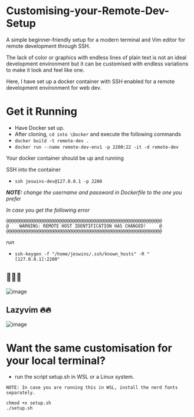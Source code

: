 # Customising-your-Remote-Dev-Setup

A simple beginner-friendly setup for a modern terminal and Vim editor for remote development through SSH.

The lack of color or graphics with endless lines of plain text is not an ideal development environment but it can be customised with endless variations to make it look and feel like one.

Here, I have set up a docker container with SSH enabled for a remote development environment for web dev.

# Get it Running

- Have Docker set up.
- After cloning, `cd into \Docker` and execute the following commands
- `docker build -t remote-dev .`
- `docker run --name remote-dev-env1 -p 2200:22 -it -d remote-dev`

Your docker container should be up and running

SSH into the container

- `ssh jeswins-dev@127.0.0.1 -p 2200`

_**NOTE:** change the username and password in Dockerfile to the one you prefer_

_In case you get the following error_

```
@@@@@@@@@@@@@@@@@@@@@@@@@@@@@@@@@@@@@@@@@@@@@@@@@@@@@@@@@@@
@    WARNING: REMOTE HOST IDENTIFICATION HAS CHANGED!     @
@@@@@@@@@@@@@@@@@@@@@@@@@@@@@@@@@@@@@@@@@@@@@@@@@@@@@@@@@@@
```

_run_

- `ssh-keygen -f "/home/jeswins/.ssh/known_hosts" -R "[127.0.0.1]:2200"`

## 🚀🚀🚀

![image](https://github.com/Jeswin-8801/Customising-your-Dev-Environment/assets/169489768/988716bd-3037-4f6c-8b6a-f384170f6a3e)

## Lazyvim 🔥🔥

![image](https://github.com/Jeswin-8801/Customising-your-Remote-Dev-Environment/assets/169489768/07ffd722-67e2-492f-a7bc-815447b12f02)

# Want the same customisation for your local terminal?

- run the script setup.sh in WSL or a Linux system.

`NOTE: In case you are running this in WSL, install the nerd fonts separately.`

```shell
chmod +x setup.sh
./setup.sh
```
